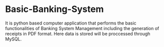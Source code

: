 # Basic-Banking-System
It is python based computer application that performs the basic functionalities of Banking System Management including the generation of receipts in PDF format.
Here data is stored will be proccessed through MySQL.

